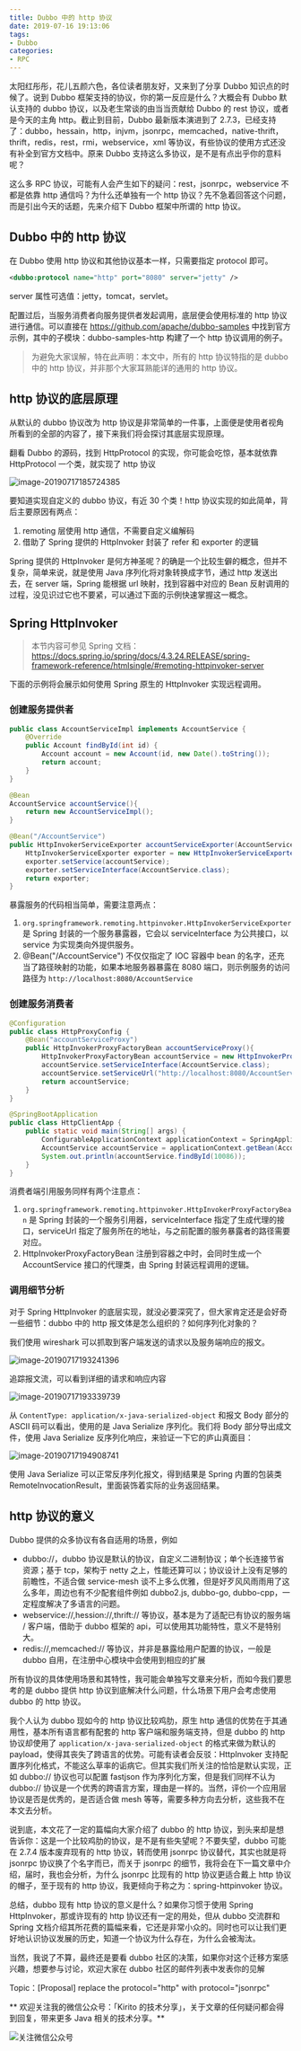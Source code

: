 ```yaml
---
title: Dubbo 中的 http 协议
date: 2019-07-16 19:13:06
tags:
- Dubbo
categories:
- RPC
---
```


太阳红彤彤，花儿五颜六色，各位读者朋友好，又来到了分享 Dubbo 知识点的时候了。说到 Dubbo 框架支持的协议，你的第一反应是什么？大概会有 Dubbo 默认支持的 dubbo 协议，以及老生常谈的由当当贡献给 Dubbo 的     rest 协议，或者是今天的主角 http。截止到目前，Dubbo 最新版本演进到了 2.7.3，已经支持了：dubbo，hessain，http，injvm，jsonrpc，memcached，native-thrift，thrift，redis，rest，rmi，webservice，xml 等协议，有些协议的使用方式还没有补全到官方文档中。原来 Dubbo 支持这么多协议，是不是有点出乎你的意料呢？

这么多 RPC 协议，可能有人会产生如下的疑问：rest，jsonrpc，webservice 不都是依靠 http 通信吗？为什么还单独有一个 http 协议？先不急着回答这个问题，而是引出今天的话题，先来介绍下 Dubbo 框架中所谓的 http 协议。

<!-- more -->

## Dubbo 中的 http 协议

在 Dubbo 使用 http 协议和其他协议基本一样，只需要指定 protocol 即可。

```xml
<dubbo:protocol name="http" port="8080" server="jetty" />
```

server 属性可选值：jetty，tomcat，servlet。

配置过后，当服务消费者向服务提供者发起调用，底层便会使用标准的 http 协议进行通信。可以直接在 https://github.com/apache/dubbo-samples 中找到官方示例，其中的子模块：dubbo-samples-http 构建了一个 http 协议调用的例子。

> 为避免大家误解，特在此声明：本文中，所有的 http 协议特指的是 dubbo 中的 http 协议，并非那个大家耳熟能详的通用的 http 协议。

## http 协议的底层原理

从默认的 dubbo 协议改为 http 协议是非常简单的一件事，上面便是使用者视角所看到的全部的内容了，接下来我们将会探讨其底层实现原理。

翻看 Dubbo 的源码，找到 HttpProtocol 的实现，你可能会吃惊，基本就依靠 HttpProtocol 一个类，就实现了 http 协议

![image-20190717185724385](https://kirito.iocoder.cn/image-20190717185724385.png)

要知道实现自定义的 dubbo 协议，有近 30 个类！http 协议实现的如此简单，背后主要原因有两点：

1. remoting 层使用 http 通信，不需要自定义编解码
2. 借助了 Spring 提供的 HttpInvoker 封装了 refer 和 exporter 的逻辑

Spring 提供的 HttpInvoker 是何方神圣呢？的确是一个比较生僻的概念，但并不复杂，简单来说，就是使用 Java 序列化将对象转换成字节，通过 http 发送出去，在 server 端，Spring 能根据 url 映射，找到容器中对应的 Bean 反射调用的过程，没见识过它也不要紧，可以通过下面的示例快速掌握这一概念。

## Spring HttpInvoker

> 本节内容可参见 Spring 文档：https://docs.spring.io/spring/docs/4.3.24.RELEASE/spring-framework-reference/htmlsingle/#remoting-httpinvoker-server

下面的示例将会展示如何使用 Spring 原生的 HttpInvoker 实现远程调用。

### 创建服务提供者

```java
public class AccountServiceImpl implements AccountService {
    @Override
    public Account findById(int id) {
        Account account = new Account(id, new Date().toString());
        return account;
    }
}
```

```java
@Bean
AccountService accountService(){
    return new AccountServiceImpl();
}

@Bean("/AccountService")
public HttpInvokerServiceExporter accountServiceExporter(AccountService accountService){
    HttpInvokerServiceExporter exporter = new HttpInvokerServiceExporter();
    exporter.setService(accountService);
    exporter.setServiceInterface(AccountService.class);
    return exporter;
}
```

暴露服务的代码相当简单，需要注意两点：

1. `org.springframework.remoting.httpinvoker.HttpInvokerServiceExporter` 是 Spring 封装的一个服务暴露器，它会以 serviceInterface 为公共接口，以 service 为实现类向外提供服务。
2. @Bean("/AccountService") 不仅仅指定了 IOC 容器中 bean 的名字，还充当了路径映射的功能，如果本地服务器暴露在 8080 端口，则示例服务的访问路径为 `http://localhost:8080/AccountService`

### 创建服务消费者

```java
@Configuration
public class HttpProxyConfig {
    @Bean("accountServiceProxy")
    public HttpInvokerProxyFactoryBean accountServiceProxy(){
        HttpInvokerProxyFactoryBean accountService = new HttpInvokerProxyFactoryBean();
        accountService.setServiceInterface(AccountService.class);
        accountService.setServiceUrl("http://localhost:8080/AccountService");
        return accountService;
    }
}
```

```java
@SpringBootApplication
public class HttpClientApp {
    public static void main(String[] args) {
        ConfigurableApplicationContext applicationContext = SpringApplication.run(HttpClientApp.class, args);
        AccountService accountService = applicationContext.getBean(AccountService.class);
        System.out.println(accountService.findById(10086));
    }
}
```

消费者端引用服务同样有两个注意点：

1. `org.springframework.remoting.httpinvoker.HttpInvokerProxyFactoryBean`  是 Spring 封装的一个服务引用器，serviceInterface 指定了生成代理的接口，serviceUrl 指定了服务所在的地址，与之前配置的服务暴露者的路径需要对应。
2. HttpInvokerProxyFactoryBean 注册到容器之中时，会同时生成一个 AccountService 接口的代理类，由 Spring 封装远程调用的逻辑。

### 调用细节分析

对于 Spring HttpInvoker 的底层实现，就没必要深究了，但大家肯定还是会好奇一些细节：dubbo 中的 http 报文体是怎么组织的？如何序列化对象的？

我们使用 wireshark 可以抓取到客户端发送的请求以及服务端响应的报文。

![image-20190717193241396](https://kirito.iocoder.cn/image-20190717193241396.png)

追踪报文流，可以看到详细的请求和响应内容

![image-20190717193339739](https://kirito.iocoder.cn/image-20190717193339739.png)

从 `ContentType: application/x-java-serialized-object` 和报文 Body 部分的 ASCII 码可以看出，使用的是 Java Serialize 序列化。我们将 Body 部分导出成文件，使用 Java Serialize 反序列化响应，来验证一下它的庐山真面目：

![image-20190717194908741](https://kirito.iocoder.cn/image-20190717194908741.png)

使用 Java Serialize 可以正常反序列化报文，得到结果是 Spring 内置的包装类 RemoteInvocationResult，里面装饰着实际的业务返回结果。

## http 协议的意义

Dubbo 提供的众多协议有各自适用的场景，例如

- dubbo://，dubbo 协议是默认的协议，自定义二进制协议；单个长连接节省资源；基于 tcp，架构于 netty 之上，性能还算可以；协议设计上没有足够的前瞻性，不适合做 service-mesh 谈不上多么优雅，但是好歹风风雨雨用了这么多年，周边也有不少配套组件例如 dubbo2.js, dubbo-go, dubbo-cpp，一定程度解决了多语言的问题。
- webservice://,hession://,thrift:// 等协议，基本是为了适配已有协议的服务端 / 客户端，借助于 dubbo 框架的 api，可以使用其功能特性，意义不是特别大。
- redis://,memcached:// 等协议，并非是暴露给用户配置的协议，一般是 dubbo 自用，在注册中心模块中会使用到相应的扩展

所有协议的具体使用场景和其特性，我可能会单独写文章来分析，而如今我们要思考的是 dubbo 提供 http 协议到底解决什么问题，什么场景下用户会考虑使用 dubbo 的 http 协议。

我个人认为 dubbo 现如今的 http 协议比较鸡肋，原生 http 通信的优势在于其通用性，基本所有语言都有配套的 http 客户端和服务端支持，但是 dubbo 的 http 协议却使用了 `application/x-java-serialized-object` 的格式来做为默认的 payload，使得其丧失了跨语言的优势。可能有读者会反驳：HttpInvoker 支持配置序列化格式，不能这么草率的诟病它。但其实我们所关注的恰恰是默认实现，正如 dubbo:// 协议也可以配置 fastjson 作为序列化方案，但是我们同样不认为 dubbo:// 协议是一个优秀的跨语言方案，理由是一样的。当然，评价一个应用层协议是否是优秀的，是否适合做 mesh 等等，需要多种方向去分析，这些我不在本文去分析。

说到底，本文花了一定的篇幅向大家介绍了 dubbo 的 http 协议，到头来却是想告诉你：这是一个比较鸡肋的协议，是不是有些失望呢？不要失望，dubbo 可能在 2.7.4 版本废弃现有的 http 协议，转而使用 jsonrpc 协议替代，其实也就是将 jsonrpc 协议换了个名字而已，而关于 jsonrpc 的细节，我将会在下一篇文章中介绍，届时，我也会分析，为什么 jsonrpc 比现有的 http 协议更适合戴上 http 协议的帽子，至于现有的 http 协议，我更倾向于称之为：spring-httpinvoker 协议。

总结，dubbo 现有 http 协议的意义是什么？如果你习惯于使用 Spring HttpInvoker，那或许现有的 http 协议还有一定的用处，但从 dubbo 交流群和 Spring 文档介绍其所花费的篇幅来看，它还是非常小众的。同时也可以让我们更好地认识协议发展的历史，知道一个协议为什么存在，为什么会被淘汰。

当然，我说了不算，最终还是要看 dubbo 社区的决策，如果你对这个迁移方案感兴趣，想要参与讨论，欢迎大家在 dubbo 社区的邮件列表中发表你的见解

Topic：[Proposal] replace the protocol="http" with protocol="jsonrpc"



** 欢迎关注我的微信公众号：「Kirito 的技术分享」，关于文章的任何疑问都会得到回复，带来更多 Java 相关的技术分享。**

![关注微信公众号](https://kirito.iocoder.cn/qrcode_for_gh_c06057be7960_258%20%281%29.jpg)
